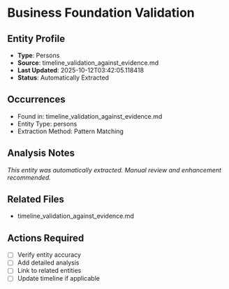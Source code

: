 # Business Foundation Validation

## Entity Profile
- **Type**: Persons
- **Source**: timeline_validation_against_evidence.md
- **Last Updated**: 2025-10-12T03:42:05.118418
- **Status**: Automatically Extracted

## Occurrences
- Found in: timeline_validation_against_evidence.md
- Entity Type: persons
- Extraction Method: Pattern Matching

## Analysis Notes
*This entity was automatically extracted. Manual review and enhancement recommended.*

## Related Files
- timeline_validation_against_evidence.md

## Actions Required
- [ ] Verify entity accuracy
- [ ] Add detailed analysis
- [ ] Link to related entities
- [ ] Update timeline if applicable
